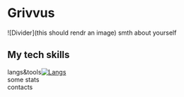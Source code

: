 # Grivvus
![Divider](this should rendr an image)
smth about yourself
<br>
## My tech skills
langs&tools[![Langs](https://skillicons.dev/icons?i=python,fastapi,git,github,postgres,docker,linux,neovim)](https://skillicons.dev)
<br>
some stats
<br>
contacts
